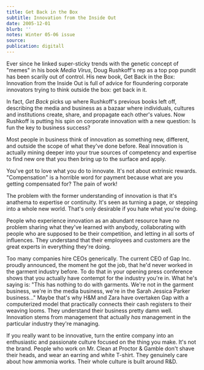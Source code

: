 ```yaml
---
title: Get Back in the Box
subtitle: Innovation from the Inside Out
date: 2005-12-01
blurb: ''
notes: Winter 05-06 issue
source:
publication: digitall
---
```


Ever since he linked super-sticky trends with the genetic concept of "memes" in his book _Media Virus_, Doug Rushkoff's rep as a top pop pundit has been scarily out of control. His new book, Get Back in the Box: Innovation from the Inside Out is full of advice for floundering corporate innovators trying to think outside the box: get back in it.

In fact, _Get Back_ picks up where Rushkoff's previous books left off, describing the media and business as a bazaar where individuals, cultures and institutions create, share, and propagate each other's values. Now Rushkoff is putting his spin on corporate innovation with a new question: Is fun the key to business success?

Most people in business think of innovation as something new, different, and outside the scope of what they've done before. Real innovation is actually mining deeper into your true sources of competency and expertise to find new ore that you then bring up to the surface and apply.

You've got to love what you do to innovate. It's not about extrinsic rewards. "Compensation" is a horrible word for payment because what are you getting compensated for? The pain of work!

The problem with the former understanding of innovation is that it's anathema to expertise or continuity. It's seen as turning a page, or stepping into a whole new world. That's only desirable if you hate what you're doing.

People who experience innovation as an abundant resource have no problem sharing what they've learned with anybody, collaborating with people who are supposed to be their competition, and letting in all sorts of influences. They understand that their employees and customers are the great experts in everything they're doing.

Too many companies hire CEOs generically. The current CEO of Gap Inc. proudly announced, the moment he got the job, that he'd never worked in the garment industry before. To do that in your opening press conference shows that you actually have contempt for the industry you're in. What he's saying is: "This has nothing to do with garments. We're not in the garment business, we're in the media business, we're in the Sarah Jessica Parker business..." Maybe that's why H&M and Zara have overtaken Gap with a computerized model that practically connects their cash registers to their weaving looms. They understand their business pretty damn well. Innovation stems from management that actually _has_ management in the particular industry they're managing.

If you really want to be innovative, turn the entire company into an enthusiastic and passionate culture focused on the thing you make. It's not the brand. People who work on Mr. Clean at Proctor & Gamble don't shave their heads, and wear an earring and white T-shirt. They genuinely care about how ammonia works. Their whole culture is built around R&D.
